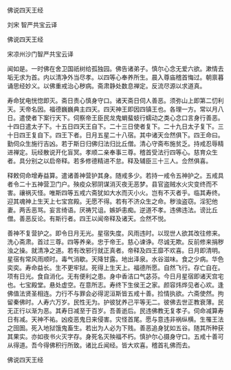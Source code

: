   佛说四天王经  

刘宋 智严共宝云译  

佛说四天王经  

宋凉州沙门智严共宝云译  

闻如是。一时佛在舍卫国祇树给孤独园。佛告诸弟子。慎尔心念无爱六欲。漱情去垢无求为首。内以清净外当尽孝。以四等心奉养所生。晨入尊庙稽首悔过。朝禀暮诵思经妙义。以佛重戒治心秽病。斋肃静处数息禅定。反流尽源以求道真。  

寿命犹电恍惚即灭。斋日责心慎身守口。诸天斋日伺人善恶。须弥山上即第二忉利天。天帝名因。福德巍巍典主四天。四天神王即因四镇王也。各理一方。常以月八日。遣使者下案行天下。伺察帝王臣民龙鬼蜎蜚蚑行蠕动之类心念口言身行善恶。十四日遣太子下。十五日四天王自下。二十三日使者复下。二十九日太子复下。三十日四王复自下。四王下者。日月五星二十八宿。其中诸天佥然俱下。四王命曰。勤伺众生施行吉凶。若于斯日归佛归法归比丘僧。清心守斋布施贫乏。持戒忍辱精进禅定。玩经散说开化盲冥。孝顺二亲奉事三尊。稽首受法行四等心。慈育众生者。具分别之以启帝释。若多修德精进不怠。释及辅臣三十三人。佥然俱喜。  

释敕伺命增寿益算。遣诸善神营护其身。随戒多少。若持一戒令五神护之。五戒具者令二十五神营卫门户。殃疫众邪阴谋消灭夜无恶梦。县官盗贼水火灾变终而不害。禳祸灭怪。唯斯四等五戒六斋犹如大水而灭小火。岂有不灭者乎。临其寿终。迎其魂神上生天上七宝宫殿。无愿不得。若有不济众生之命。秽浊盗窃。淫犯他妻。两舌恶骂。妄言绮语。厌祷咒诅。嫉妒恚痴。逆道不孝。违佛违法。谤比丘僧。善恶反论。有斯行者。四王以闻帝释及诸天。佥然不悦。  

善神不复营护之。即令日月无光。星宿失度。风雨违时。以现世人欲其改往修来。洗心斋肃。首过三尊。四等养亲。忠于帝王。慈心谏诤。尽诚无欺。反前修来捐秽浊之操。就清净之道。若有改邪行就正真者。帝释及四王靡不欢喜。日月即清明。星宿有常风雨顺时。毒气消歇。天降甘露。地出泽泉。水谷滋味。食之少病。华色奕奕。寿命益长。生不更牢狱。死得上生天上。福德所愿。自然飞行。存亡自在。项有日光。食自消化。无有便利之患。身中香洁口气苾芬。今日月星宿即诸天宫宅也。七宝殿堂。悬处虚空。在意所志。寿终下生侯王之家。颜容炜烨见者心欢。逢佛值法贤圣相连。力行不与罪会必得泥洹斯皆五戒十善。捡情执欲。六斋使然。拘留秦佛时。人寿六万岁。民性无为。护彼犹养己平等无二。彼佛去世正教衰薄。民无正行以渐为恶。其寿日减至于百岁。吾善逝后。民违佛教无复孝子。伺命减算寿日有减。天神不祐。凶疫恶鬼日来侵害。灾怪首尾。愿与意违非祸纵横。生罹王法之囹圄。死入地狱饿鬼畜生。若出为人必为下贱。善恶追身犹如五谷。随其所种获其果实。亦如夜书火灭字存。身死名灭殃福不朽。慎护尔心摄身守口。五戒十善可从得道。吾今得佛积行所致。诸比丘闻经。皆大欢喜。稽首礼佛而去。  

佛说四天王经  
